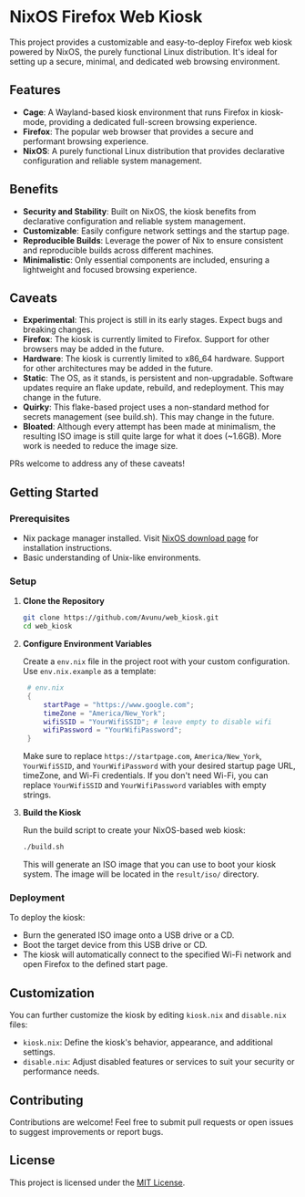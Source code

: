 # NixOS Firefox Web Kiosk

This project provides a customizable and easy-to-deploy Firefox web kiosk powered by NixOS, the purely functional Linux distribution. It's ideal for setting up a secure, minimal, and dedicated web browsing environment.

## Features

- **Cage**: A Wayland-based kiosk environment that runs Firefox in kiosk-mode, providing a dedicated full-screen browsing experience.
- **Firefox**: The popular web browser that provides a secure and performant browsing experience.
- **NixOS**: A purely functional Linux distribution that provides declarative configuration and reliable system management.

## Benefits

- **Security and Stability**: Built on NixOS, the kiosk benefits from declarative configuration and reliable system management.
- **Customizable**: Easily configure network settings and the startup page.
- **Reproducible Builds**: Leverage the power of Nix to ensure consistent and reproducible builds across different machines.
- **Minimalistic**: Only essential components are included, ensuring a lightweight and focused browsing experience.

## Caveats

- **Experimental**: This project is still in its early stages. Expect bugs and breaking changes.
- **Firefox**: The kiosk is currently limited to Firefox. Support for other browsers may be added in the future.
- **Hardware**: The kiosk is currently limited to x86_64 hardware. Support for other architectures may be added in the future.
- **Static**: The OS, as it stands, is persistent and non-upgradable. Software updates require an flake update, rebuild, and redeployment. This may change in the future.
- **Quirky**: This flake-based project uses a non-standard method for secrets management (see build.sh). This may change in the future.
- **Bloated**: Although every attempt has been made at minimalism, the resulting ISO image is still quite large for what it does (~1.6GB). More work is needed to reduce the image size.

PRs welcome to address any of these caveats!

## Getting Started

### Prerequisites

- Nix package manager installed. Visit [NixOS download page](https://nixos.org/download.html) for installation instructions.
- Basic understanding of Unix-like environments.

### Setup

1. **Clone the Repository**

   ```bash
   git clone https://github.com/Avunu/web_kiosk.git
   cd web_kiosk
   ```

2. **Configure Environment Variables**

   Create a `env.nix` file in the project root with your custom configuration. Use `env.nix.example` as a template:

   ```nix
    # env.nix
    {
        startPage = "https://www.google.com";
        timeZone = "America/New_York";
        wifiSSID = "YourWifiSSID"; # leave empty to disable wifi
        wifiPassword = "YourWifiPassword";
    }
   ```

   Make sure to replace `https://startpage.com`, `America/New_York`, `YourWifiSSID`, and `YourWifiPassword` with your desired startup page URL, timeZone, and Wi-Fi credentials. If you don't need Wi-Fi, you can replace `YourWifiSSID` and `YourWifiPassword` variables with empty strings.

3. **Build the Kiosk**

   Run the build script to create your NixOS-based web kiosk:

   ```bash
   ./build.sh
   ```

   This will generate an ISO image that you can use to boot your kiosk system. The image will be located in the `result/iso/` directory.

### Deployment

To deploy the kiosk:

- Burn the generated ISO image onto a USB drive or a CD.
- Boot the target device from this USB drive or CD.
- The kiosk will automatically connect to the specified Wi-Fi network and open Firefox to the defined start page.

## Customization

You can further customize the kiosk by editing `kiosk.nix` and `disable.nix` files:

- `kiosk.nix`: Define the kiosk's behavior, appearance, and additional settings.
- `disable.nix`: Adjust disabled features or services to suit your security or performance needs.

## Contributing

Contributions are welcome! Feel free to submit pull requests or open issues to suggest improvements or report bugs.

## License

This project is licensed under the [MIT License](LICENSE).

